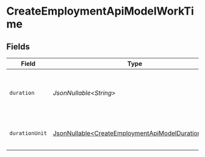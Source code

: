 # CreateEmploymentApiModelWorkTime


## Fields

| Field                                                                                                                  | Type                                                                                                                   | Required                                                                                                               | Description                                                                                                            | Example                                                                                                                |
| ---------------------------------------------------------------------------------------------------------------------- | ---------------------------------------------------------------------------------------------------------------------- | ---------------------------------------------------------------------------------------------------------------------- | ---------------------------------------------------------------------------------------------------------------------- | ---------------------------------------------------------------------------------------------------------------------- |
| `duration`                                                                                                             | *JsonNullable\<String>*                                                                                                | :heavy_minus_sign:                                                                                                     | The work time duration in ISO 8601 duration format                                                                     | P0Y0M0DT8H0M0S                                                                                                         |
| `durationUnit`                                                                                                         | [JsonNullable\<CreateEmploymentApiModelDurationUnit>](../../models/components/CreateEmploymentApiModelDurationUnit.md) | :heavy_minus_sign:                                                                                                     | The duration unit of the work time                                                                                     | month                                                                                                                  |
